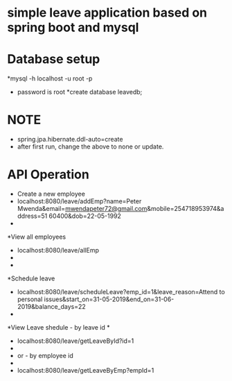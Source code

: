 # simple leave application based on spring boot and mysql
# Database setup
*mysql -h localhost -u root -p 
* password is root
*create database leavedb;
# NOTE
* spring.jpa.hibernate.ddl-auto=create
* after first run, change the above to none or update.

# API Operation
* Create a new employee
* localhost:8080/leave/addEmp?name=Peter Mwenda&email=mwendapeter72@gmail.com&mobile=254718953974&address=51 60400&dob=22-05-1992
*
*View all employees
* localhost:8080/leave/allEmp
*
*
*Schedule leave 
* localhost:8080/leave/scheduleLeave?emp_id=1&leave_reason=Attend to personal issues&start_on=31-05-2019&end_on=31-06-2019&balance_days=22
*
*View Leave shedule - by leave id
*
* localhost:8080/leave/getLeaveById?id=1 
* 
* or - by employee id
*
* localhost:8080/leave/getLeaveByEmp?empId=1
